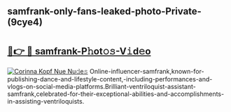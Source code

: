 ## samfrank-only-fans​-leaked-photo​-Private-(9cye4)


# <h2><a href="https://mediaupload.pro?title=samfrank&ref=git">🔗👉 🔴 samfrank-P𝚑ot𝚘𝚜-V𝚒d𝚎o</a></h2>

[![Corinna Kopf Nue Nu𝚍e𝚜](https://i.imgur.com/0qMVB7G.gif)](https://mediaupload.pro?title=samfrank&ref=git)
Online-influencer-samfrank,known-for-publishing-dance-and-lifestyle-content,-including-performances-and-vlogs-on-social-media-platforms.Brilliant-ventriloquist-assistant-samfrank,celebrated-for-their-exceptional-abilities-and-accomplishments-in-assisting-ventriloquists.  